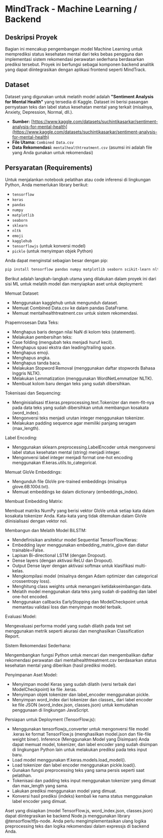 # MindTrack - Machine Learning / Backend

##  Deskripsi Proyek

Bagian ini mencakup pengembangan model Machine Learning untuk memprediksi status kesehatan mental dari teks bebas pengguna dan implementasi sistem rekomendasi perawatan sederhana berdasarkan prediksi tersebut. Proyek ini berfungsi sebagai komponen backend analitik yang dapat diintegrasikan dengan aplikasi frontend seperti MindTrack.

## Dataset

Dataset yang digunakan untuk melatih model adalah **"Sentiment Analysis for Mental Health"** yang tersedia di Kaggle. Dataset ini berisi pasangan pernyataan teks dan label status kesehatan mental yang terkait (misalnya, Anxiety, Depression, Normal, dll.).

*   **Sumber:** [https://www.kaggle.com/datasets/suchintikasarkar/sentiment-analysis-for-mental-health](https://www.kaggle.com/datasets/suchintikasarkar/sentiment-analysis-for-mental-health)
*   **File Utama:** `Combined Data.csv`
*   **Data Rekomendasi:** `mentalhealthtreatment.csv` (asumsi ini adalah file yang Anda gunakan untuk rekomendasi)

##  Persyaratan (Requirements)

Untuk menjalankan notebook pelatihan atau code inferensi di lingkungan Python, Anda memerlukan library berikut:

*   `tensorflow`
*   `keras`
*   `pandas`
*   `numpy`
*   `matplotlib`
*   `seaborn`
*   `sklearn`
*   `nltk`
*   `emoji`
*   `kagglehub`
*   `tensorflowjs` (untuk konversi model)
*   `pickle` (untuk menyimpan objek Python)

Anda dapat menginstal sebagian besar dengan pip:
```bash
pip install tensorflow pandas numpy matplotlib seaborn scikit-learn nltk emoji kagglehub tensorflowjs
```
Berikut adalah langkah-langkah utama yang dilakukan dalam proyek ini dari sisi ML untuk melatih model dan menyiapkan aset untuk deployment:

Memuat Dataset:
- Menggunakan kagglehub untuk mengunduh dataset.
- Memuat Combined Data.csv ke dalam pandas DataFrame.
- Memuat mentalhealthtreatment.csv untuk sistem rekomendasi.

Prapemrosesan Data Teks:
- Menghapus baris dengan nilai NaN di kolom teks (statement).
- Melakukan pembersihan teks:
- Case folding (mengubah teks menjadi huruf kecil).
- Menghapus spasi ekstra dan leading/trailing space.
- Menghapus emoji.
- Menghapus angka.
- Menghapus tanda baca.
- Melakukan Stopword Removal (menggunakan daftar stopwords Bahasa Inggris NLTK).
- Melakukan Lemmatization (menggunakan WordNetLemmatizer NLTK).
- Membuat kolom baru dengan teks yang sudah dibersihkan.
  
Tokenisasi dan Sequencing:
- Menginisialisasi tf.keras.preprocessing.text.Tokenizer dan mem-fit-nya pada data teks yang sudah dibersihkan untuk membangun kosakata (word_index).
- Mengonversi teks menjadi urutan integer menggunakan tokenizer.
- Melakukan padding sequence agar memiliki panjang seragam (max_length).
  
Label Encoding:
- Menggunakan sklearn.preprocessing.LabelEncoder untuk mengonversi label status kesehatan mental (string) menjadi integer.
- Mengonversi label integer menjadi format one-hot encoding menggunakan tf.keras.utils.to_categorical.

Memuat GloVe Embeddings:
- Mengunduh file GloVe pre-trained embeddings (misalnya glove.6B.100d.txt).
- Memuat embeddings ke dalam dictionary (embeddings_index).

Membuat Embedding Matrix:

Membuat matriks NumPy yang berisi vektor GloVe untuk setiap kata dalam kosakata tokenizer Anda. Kata-kata yang tidak ditemukan dalam GloVe diinisialisasi dengan vektor nol.
  
Membangun dan Melatih Model BiLSTM:
- Mendefinisikan arsitektur model Sequential TensorFlow/Keras:
- Embedding layer menggunakan embedding_matrix_glove dan diatur trainable=False.
- Lapisan Bi-directional LSTM (dengan Dropout).
- Dense layers (dengan aktivasi ReLU dan Dropout).
- Output Dense layer dengan aktivasi softmax untuk klasifikasi multi-kelas.
- Mengkompilasi model (misalnya dengan Adam optimizer dan categorical crossentropy loss).
- Menghitung class weights untuk menangani ketidakseimbangan data.
- Melatih model menggunakan data teks yang sudah di-padding dan label one-hot encoded.
- Menggunakan callbacks EarlyStopping dan ModelCheckpoint untuk memantau validasi loss dan menyimpan model terbaik.
  
Evaluasi Model:

Mengevaluasi performa model yang sudah dilatih pada test set menggunakan metrik seperti akurasi dan menghasilkan Classification Report.

Sistem Rekomendasi Sederhana:

Mengembangkan fungsi Python untuk mencari dan mengembalikan daftar rekomendasi perawatan dari mentalhealthtreatment.csv berdasarkan status kesehatan mental yang diberikan (hasil prediksi model).

Penyimpanan Aset Model:
- Menyimpan model Keras yang sudah dilatih (versi terbaik dari ModelCheckpoint) ke file .keras.
- Menyimpan objek tokenizer dan label_encoder menggunakan pickle.
- Menyimpan word_index dari tokenizer dan classes_ dari label encoder ke file JSON (word_index.json, classes.json) untuk kemudahan penggunaan di lingkungan JavaScript.
  
Persiapan untuk Deployment (TensorFlow.js):
- Menggunakan tensorflowjs_converter untuk mengonversi file model .keras ke format TensorFlow.js (menghasilkan model.json dan file-file weight biner).
Inference (Menggunakan Model yang Disimpan) Anda dapat memuat model, tokenizer, dan label encoder yang sudah disimpan di lingkungan Python lain untuk melakukan prediksi pada teks input baru.
- Load model menggunakan tf.keras.models.load_model().
- Load tokenizer dan label encoder menggunakan pickle.load().
- Gunakan fungsi preprocessing teks yang sama persis seperti saat pelatihan.
- Tokenisasi dan padding teks input menggunakan tokenizer yang dimuat dan max_length yang sama.
- Lakukan prediksi menggunakan model yang dimuat.
- Konversi hasil prediksi (indeks) kembali ke nama status menggunakan label encoder yang dimuat.

Aset yang disiapkan (model TensorFlow.js, word_index.json, classes.json) dapat diintegrasikan ke backend Node.js menggunakan library @tensorflow/tfjs-node. Anda perlu mengimplementasikan ulang logika preprocessing teks dan logika rekomendasi dalam expressjs di backend Anda.
